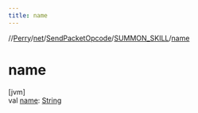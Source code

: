 ```yaml
---
title: name
---
```

//[Perry](../../../../index.html)/[net](../../index.html)/[SendPacketOpcode](../index.html)/[SUMMON_SKILL](index.html)/[name](name.html)



# name



[jvm]\
val [name](name.html): [String](https://kotlinlang.org/api/latest/jvm/stdlib/kotlin/-string/index.html)




